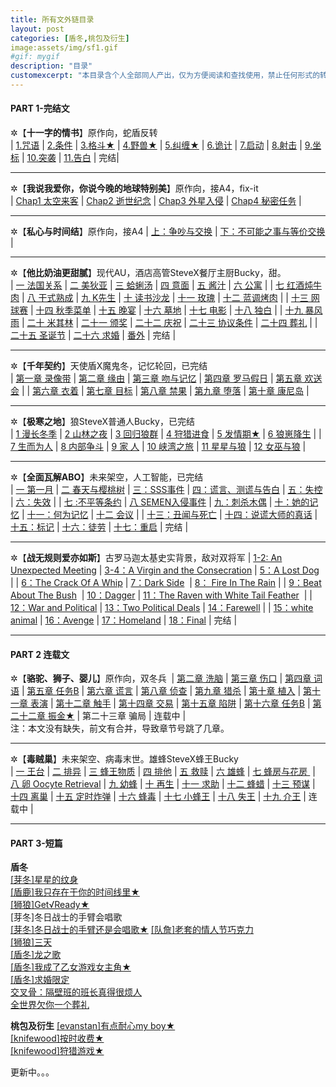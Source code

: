 ```yaml
---
title: 所有文外链目录
layout: post
categories: [盾冬,桃包及衍生]
image:assets/img/sf1.gif
#gif: mygif
description: "目录"
customexcerpt: "本目录含个人全部同人产出，仅为方便阅读和查找使用，禁止任何形式的转载。亦可点击本站上方的分类快速查看。CP含：盾冬、桃包及其衍生，非喜勿入。目录分三部分：完结文、连载文和中短篇。个别章节含有限制内容，请注意警告"
---
```


#### PART 1-完结文
✲【**十一字的情书**】原作向，蛇盾反转  
| [1.咒语](https://www.quotev.com/story/12541566/%E7%9B%BE%E5%86%AC-%E5%8D%81%E4%B8%80%E5%AD%97%E7%9A%84%E6%83%85%E4%B9%A6-%E5%B7%B2%E5%AE%8C%E7%BB%93/2)   | [2.条件](https://www.quotev.com/story/12541566/%E7%9B%BE%E5%86%AC-%E5%8D%81%E4%B8%80%E5%AD%97%E7%9A%84%E6%83%85%E4%B9%A6-%E5%B7%B2%E5%AE%8C%E7%BB%93/3)   | [3.格⽃★](https://www.quotev.com/story/12541566/%E7%9B%BE%E5%86%AC-%E5%8D%81%E4%B8%80%E5%AD%97%E7%9A%84%E6%83%85%E4%B9%A6-%E5%B7%B2%E5%AE%8C%E7%BB%93/4)   | [4.野兽★](https://www.quotev.com/story/12541566/%E7%9B%BE%E5%86%AC-%E5%8D%81%E4%B8%80%E5%AD%97%E7%9A%84%E6%83%85%E4%B9%A6-%E5%B7%B2%E5%AE%8C%E7%BB%93/5)   | [5.纠缠★](https://www.quotev.com/story/12541566/%E7%9B%BE%E5%86%AC-%E5%8D%81%E4%B8%80%E5%AD%97%E7%9A%84%E6%83%85%E4%B9%A6-%E5%B7%B2%E5%AE%8C%E7%BB%93/1)   | [6.诡计](https://www.quotev.com/story/12541566/%E7%9B%BE%E5%86%AC-%E5%8D%81%E4%B8%80%E5%AD%97%E7%9A%84%E6%83%85%E4%B9%A6-%E5%B7%B2%E5%AE%8C%E7%BB%93/6)   | [7.启动](https://www.quotev.com/story/12541566/%E7%9B%BE%E5%86%AC-%E5%8D%81%E4%B8%80%E5%AD%97%E7%9A%84%E6%83%85%E4%B9%A6-%E5%B7%B2%E5%AE%8C%E7%BB%93/7)   | [8.射击](https://www.quotev.com/story/12541566/%E7%9B%BE%E5%86%AC-%E5%8D%81%E4%B8%80%E5%AD%97%E7%9A%84%E6%83%85%E4%B9%A6-%E5%B7%B2%E5%AE%8C%E7%BB%93/8)   | [9.坐标](https://www.quotev.com/story/12541566/%E7%9B%BE%E5%86%AC-%E5%8D%81%E4%B8%80%E5%AD%97%E7%9A%84%E6%83%85%E4%B9%A6-%E5%B7%B2%E5%AE%8C%E7%BB%93/9)   | [10.突袭](https://www.quotev.com/story/12541566/%E7%9B%BE%E5%86%AC-%E5%8D%81%E4%B8%80%E5%AD%97%E7%9A%84%E6%83%85%E4%B9%A6-%E5%B7%B2%E5%AE%8C%E7%BB%93/10)   | [11.告⽩](https://www.quotev.com/story/12541566/%E7%9B%BE%E5%86%AC-%E5%8D%81%E4%B8%80%E5%AD%97%E7%9A%84%E6%83%85%E4%B9%A6-%E5%B7%B2%E5%AE%8C%E7%BB%93/11)   | 完结| 

---

✲【**我说我爱你，你说今晚的地球特别美**】原作向，接A4，fix-it  
| [Chap1 太空来客](https://www.quotev.com/story/12533493/%E7%9B%BE%E5%86%AC-%E6%88%91%E8%AF%B4%E6%88%91%E7%88%B1%E4%BD%A0-%E4%BD%A0%E8%AF%B4%E4%BB%8A%E6%97%A9%E7%9A%84%E5%9C%B0%E7%90%83%E7%89%B9%E5%88%AB%E7%BE%8E/1)   | [Chap2 逝世纪念](https://www.quotev.com/story/12533493/%E7%9B%BE%E5%86%AC-%E6%88%91%E8%AF%B4%E6%88%91%E7%88%B1%E4%BD%A0-%E4%BD%A0%E8%AF%B4%E4%BB%8A%E6%97%A9%E7%9A%84%E5%9C%B0%E7%90%83%E7%89%B9%E5%88%AB%E7%BE%8E/2)   | [Chap3 外星入侵](https://www.quotev.com/story/12533493/%E7%9B%BE%E5%86%AC-%E6%88%91%E8%AF%B4%E6%88%91%E7%88%B1%E4%BD%A0-%E4%BD%A0%E8%AF%B4%E4%BB%8A%E6%97%A9%E7%9A%84%E5%9C%B0%E7%90%83%E7%89%B9%E5%88%AB%E7%BE%8E/3)   | [Chap4 秘密任务](https://www.quotev.com/story/12533493/%E7%9B%BE%E5%86%AC-%E6%88%91%E8%AF%B4%E6%88%91%E7%88%B1%E4%BD%A0-%E4%BD%A0%E8%AF%B4%E4%BB%8A%E6%97%A9%E7%9A%84%E5%9C%B0%E7%90%83%E7%89%B9%E5%88%AB%E7%BE%8E/4)   | 

---

✲【**私心与时间结**】原作向，接A4
| [上：争吵与交换](https://www.quotev.com/story/12541537/%E7%9B%BE%E5%86%AC-%E7%A7%81%E5%BF%83%E4%B8%8E%E6%97%B6%E9%97%B4%E7%BB%93/1)   | [下：不可能之事与等价交换](https://www.quotev.com/story/12541537/%E7%9B%BE%E5%86%AC-%E7%A7%81%E5%BF%83%E4%B8%8E%E6%97%B6%E9%97%B4%E7%BB%93/2)   | 

---

✲【**他比奶油更甜腻**】现代AU，酒店高管SteveX餐厅主厨Bucky，甜。  
| [一 法国关系](https://www.quotev.com/story/12541475/%E7%9B%BE%E5%86%AC-%E4%BB%96%E6%AF%94%E5%A5%B6%E6%B2%B9%E6%9B%B4%E7%94%9C%E8%85%BB/1)   | [二 美狄亚](https://www.quotev.com/story/12541475/%E7%9B%BE%E5%86%AC-%E4%BB%96%E6%AF%94%E5%A5%B6%E6%B2%B9%E6%9B%B4%E7%94%9C%E8%85%BB/2)   | [三 蛤蜊汤](https://www.quotev.com/story/12541475/%E7%9B%BE%E5%86%AC-%E4%BB%96%E6%AF%94%E5%A5%B6%E6%B2%B9%E6%9B%B4%E7%94%9C%E8%85%BB/3)   | [四 意面](https://www.quotev.com/story/12541475/%E7%9B%BE%E5%86%AC-%E4%BB%96%E6%AF%94%E5%A5%B6%E6%B2%B9%E6%9B%B4%E7%94%9C%E8%85%BB/4)   | [五 酱汁](https://www.quotev.com/story/12541475/%E7%9B%BE%E5%86%AC-%E4%BB%96%E6%AF%94%E5%A5%B6%E6%B2%B9%E6%9B%B4%E7%94%9C%E8%85%BB/5)   | [六 公寓](https://www.quotev.com/story/12541475/%E7%9B%BE%E5%86%AC-%E4%BB%96%E6%AF%94%E5%A5%B6%E6%B2%B9%E6%9B%B4%E7%94%9C%E8%85%BB/6)   | 
| [七 红酒炖牛肉](https://www.quotev.com/story/12541475/%E7%9B%BE%E5%86%AC-%E4%BB%96%E6%AF%94%E5%A5%B6%E6%B2%B9%E6%9B%B4%E7%94%9C%E8%85%BB/7)   | [八 干式熟成](https://www.quotev.com/story/12541475/%E7%9B%BE%E5%86%AC-%E4%BB%96%E6%AF%94%E5%A5%B6%E6%B2%B9%E6%9B%B4%E7%94%9C%E8%85%BB/8)   | [九 K先生](https://www.quotev.com/story/12541475/%E7%9B%BE%E5%86%AC-%E4%BB%96%E6%AF%94%E5%A5%B6%E6%B2%B9%E6%9B%B4%E7%94%9C%E8%85%BB/9)   | [十 读书沙龙](https://www.quotev.com/story/12541475/%E7%9B%BE%E5%86%AC-%E4%BB%96%E6%AF%94%E5%A5%B6%E6%B2%B9%E6%9B%B4%E7%94%9C%E8%85%BB/10)   | [十一 玫瑰](https://www.quotev.com/story/12541475/%E7%9B%BE%E5%86%AC-%E4%BB%96%E6%AF%94%E5%A5%B6%E6%B2%B9%E6%9B%B4%E7%94%9C%E8%85%BB/11)   | [十二 蓝调烤肉](https://www.quotev.com/story/12541475/%E7%9B%BE%E5%86%AC-%E4%BB%96%E6%AF%94%E5%A5%B6%E6%B2%B9%E6%9B%B4%E7%94%9C%E8%85%BB/12)   | 
| [十三 网球赛](https://www.quotev.com/story/12541475/%E7%9B%BE%E5%86%AC-%E4%BB%96%E6%AF%94%E5%A5%B6%E6%B2%B9%E6%9B%B4%E7%94%9C%E8%85%BB/13)   | [十四 秋季菜单](https://www.quotev.com/story/12541475/%E7%9B%BE%E5%86%AC-%E4%BB%96%E6%AF%94%E5%A5%B6%E6%B2%B9%E6%9B%B4%E7%94%9C%E8%85%BB/14)   | [十五 晚宴](https://www.quotev.com/story/12541475/%E7%9B%BE%E5%86%AC-%E4%BB%96%E6%AF%94%E5%A5%B6%E6%B2%B9%E6%9B%B4%E7%94%9C%E8%85%BB/15)   | [十六 墓地](https://www.quotev.com/story/12541475/%E7%9B%BE%E5%86%AC-%E4%BB%96%E6%AF%94%E5%A5%B6%E6%B2%B9%E6%9B%B4%E7%94%9C%E8%85%BB/16)   | [十七 电影](https://www.quotev.com/story/12541475/%E7%9B%BE%E5%86%AC-%E4%BB%96%E6%AF%94%E5%A5%B6%E6%B2%B9%E6%9B%B4%E7%94%9C%E8%85%BB/17)   | [十八 独白](https://www.quotev.com/story/12541475/%E7%9B%BE%E5%86%AC-%E4%BB%96%E6%AF%94%E5%A5%B6%E6%B2%B9%E6%9B%B4%E7%94%9C%E8%85%BB/18)   | 
| [十九 暴风雨](https://www.quotev.com/story/12541475/%E7%9B%BE%E5%86%AC-%E4%BB%96%E6%AF%94%E5%A5%B6%E6%B2%B9%E6%9B%B4%E7%94%9C%E8%85%BB/19)   | [二十 米其林](https://www.quotev.com/story/12541475/%E7%9B%BE%E5%86%AC-%E4%BB%96%E6%AF%94%E5%A5%B6%E6%B2%B9%E6%9B%B4%E7%94%9C%E8%85%BB/20)   | [二十一 颁奖](https://www.quotev.com/story/12541475/%E7%9B%BE%E5%86%AC-%E4%BB%96%E6%AF%94%E5%A5%B6%E6%B2%B9%E6%9B%B4%E7%94%9C%E8%85%BB/21)   | [二十二 庆祝](https://www.quotev.com/story/12541475/%E7%9B%BE%E5%86%AC-%E4%BB%96%E6%AF%94%E5%A5%B6%E6%B2%B9%E6%9B%B4%E7%94%9C%E8%85%BB/22)   | [二十三 协议条件](https://www.quotev.com/story/12541475/%E7%9B%BE%E5%86%AC-%E4%BB%96%E6%AF%94%E5%A5%B6%E6%B2%B9%E6%9B%B4%E7%94%9C%E8%85%BB/23)   | [二十四 葬礼](https://www.quotev.com/story/12541475/%E7%9B%BE%E5%86%AC-%E4%BB%96%E6%AF%94%E5%A5%B6%E6%B2%B9%E6%9B%B4%E7%94%9C%E8%85%BB/24)   | 
| [二十五 圣诞节](https://www.quotev.com/story/12541475/%E7%9B%BE%E5%86%AC-%E4%BB%96%E6%AF%94%E5%A5%B6%E6%B2%B9%E6%9B%B4%E7%94%9C%E8%85%BB/25)   | [二十六 求婚](https://www.quotev.com/story/12541475/%E7%9B%BE%E5%86%AC-%E4%BB%96%E6%AF%94%E5%A5%B6%E6%B2%B9%E6%9B%B4%E7%94%9C%E8%85%BB/26)   | [番外](https://www.quotev.com/story/12541475/%E7%9B%BE%E5%86%AC-%E4%BB%96%E6%AF%94%E5%A5%B6%E6%B2%B9%E6%9B%B4%E7%94%9C%E8%85%BB/27)   | 完结   | 

---

✲【**千年契约**】天使盾X魔鬼冬，记忆轮回，已完结  
| [第一章 录像带](https://www.quotev.com/story/12536409/%E7%9B%BE%E5%86%AC-%E5%8D%83%E5%B9%B4%E5%A5%91%E7%BA%A6-%E5%B7%B2%E5%AE%8C%E7%BB%93/1)   | [第二章 缘由](https://www.quotev.com/story/12536409/%E7%9B%BE%E5%86%AC-%E5%8D%83%E5%B9%B4%E5%A5%91%E7%BA%A6-%E5%B7%B2%E5%AE%8C%E7%BB%93/2)   | [第三章 吻与记忆](https://www.quotev.com/story/12536409/%E7%9B%BE%E5%86%AC-%E5%8D%83%E5%B9%B4%E5%A5%91%E7%BA%A6-%E5%B7%B2%E5%AE%8C%E7%BB%93/3)   | [第四章 罗马假日](https://www.quotev.com/story/12536409/%E7%9B%BE%E5%86%AC-%E5%8D%83%E5%B9%B4%E5%A5%91%E7%BA%A6-%E5%B7%B2%E5%AE%8C%E7%BB%93/4)   | [第五章 欢送会](https://www.quotev.com/story/12536409/%E7%9B%BE%E5%86%AC-%E5%8D%83%E5%B9%B4%E5%A5%91%E7%BA%A6-%E5%B7%B2%E5%AE%8C%E7%BB%93/5)   |
| [第六章 衣着](https://www.quotev.com/story/12536409/%E7%9B%BE%E5%86%AC-%E5%8D%83%E5%B9%B4%E5%A5%91%E7%BA%A6-%E5%B7%B2%E5%AE%8C%E7%BB%93/6)   | [第七章 目标](https://www.quotev.com/story/12536409/%E7%9B%BE%E5%86%AC-%E5%8D%83%E5%B9%B4%E5%A5%91%E7%BA%A6-%E5%B7%B2%E5%AE%8C%E7%BB%93/7)   | [第八章 禁果](https://www.quotev.com/story/12536409/%E7%9B%BE%E5%86%AC-%E5%8D%83%E5%B9%B4%E5%A5%91%E7%BA%A6-%E5%B7%B2%E5%AE%8C%E7%BB%93/8)   | [第九章 堕落](https://www.quotev.com/story/12536409/%E7%9B%BE%E5%86%AC-%E5%8D%83%E5%B9%B4%E5%A5%91%E7%BA%A6-%E5%B7%B2%E5%AE%8C%E7%BB%93/9)   | [第十章 康尼岛](https://www.quotev.com/story/12536409/%E7%9B%BE%E5%86%AC-%E5%8D%83%E5%B9%B4%E5%A5%91%E7%BA%A6-%E5%B7%B2%E5%AE%8C%E7%BB%93/10)   | 

---

✲【**极寒之地**】狼SteveX普通人Bucky，已完结  
| [1 漫长冬季](https://www.quotev.com/story/12533123/%E7%9B%BE%E5%86%AC-%E6%9E%81%E5%AF%92%E4%B9%8B%E5%9C%B0-%E5%B7%B2%E5%AE%8C%E7%BB%93/1)   | [2 山林之夜](https://www.quotev.com/story/12533123/%E7%9B%BE%E5%86%AC-%E6%9E%81%E5%AF%92%E4%B9%8B%E5%9C%B0-%E5%B7%B2%E5%AE%8C%E7%BB%93/2)   | [3 回归狼群](https://www.quotev.com/story/12533123/%E7%9B%BE%E5%86%AC-%E6%9E%81%E5%AF%92%E4%B9%8B%E5%9C%B0-%E5%B7%B2%E5%AE%8C%E7%BB%93/3)   | [4 狩猎进食](https://www.quotev.com/story/12533123/%E7%9B%BE%E5%86%AC-%E6%9E%81%E5%AF%92%E4%B9%8B%E5%9C%B0-%E5%B7%B2%E5%AE%8C%E7%BB%93/4)   | [5 发情期★](https://www.quotev.com/story/12533123/%E7%9B%BE%E5%86%AC-%E6%9E%81%E5%AF%92%E4%B9%8B%E5%9C%B0-%E5%B7%B2%E5%AE%8C%E7%BB%93/5)   | [6 狼崽降生](https://www.quotev.com/story/12533123/%E7%9B%BE%E5%86%AC-%E6%9E%81%E5%AF%92%E4%B9%8B%E5%9C%B0-%E5%B7%B2%E5%AE%8C%E7%BB%93/6)   | 
| [7 生而为人](https://www.quotev.com/story/12533123/%E7%9B%BE%E5%86%AC-%E6%9E%81%E5%AF%92%E4%B9%8B%E5%9C%B0-%E5%B7%B2%E5%AE%8C%E7%BB%93/7)   | [8 内部争斗](https://www.quotev.com/story/12533123/%E7%9B%BE%E5%86%AC-%E6%9E%81%E5%AF%92%E4%B9%8B%E5%9C%B0-%E5%B7%B2%E5%AE%8C%E7%BB%93/8)   | [9 家 人](https://www.quotev.com/story/12533123/%E7%9B%BE%E5%86%AC-%E6%9E%81%E5%AF%92%E4%B9%8B%E5%9C%B0-%E5%B7%B2%E5%AE%8C%E7%BB%93/9)   | [10 峡湾之旅](https://www.quotev.com/story/12533123/%E7%9B%BE%E5%86%AC-%E6%9E%81%E5%AF%92%E4%B9%8B%E5%9C%B0-%E5%B7%B2%E5%AE%8C%E7%BB%93/10)   | [11 星星与狼](https://www.quotev.com/story/12533123/%E7%9B%BE%E5%86%AC-%E6%9E%81%E5%AF%92%E4%B9%8B%E5%9C%B0-%E5%B7%B2%E5%AE%8C%E7%BB%93/11)   | [12 女巫与狼](https://www.quotev.com/story/12533123/%E7%9B%BE%E5%86%AC-%E6%9E%81%E5%AF%92%E4%B9%8B%E5%9C%B0-%E5%B7%B2%E5%AE%8C%E7%BB%93/12)   | 

---
✲【**全面瓦解ABO**】未来架空，人工智能，已完结  
| [一 第一月](https://www.quotev.com/story/12542175/%E7%9B%BE%E5%86%AC-%E5%85%A8%E9%9D%A2%E7%93%A6%E8%A7%A3ABO/1)   | [二 春天与樱桃树](https://www.quotev.com/story/12542175/%E7%9B%BE%E5%86%AC-%E5%85%A8%E9%9D%A2%E7%93%A6%E8%A7%A3ABO/2)   | [三：SSS事件](https://www.quotev.com/story/12542175/%E7%9B%BE%E5%86%AC-%E5%85%A8%E9%9D%A2%E7%93%A6%E8%A7%A3ABO/3)   | [四：谎言、测谎与告白](https://www.quotev.com/story/12542175/%E7%9B%BE%E5%86%AC-%E5%85%A8%E9%9D%A2%E7%93%A6%E8%A7%A3ABO/4)   | [五：失控](https://www.quotev.com/story/12542175/%E7%9B%BE%E5%86%AC-%E5%85%A8%E9%9D%A2%E7%93%A6%E8%A7%A3ABO/5)   | [六：失效](https://www.quotev.com/story/12542175/%E7%9B%BE%E5%86%AC-%E5%85%A8%E9%9D%A2%E7%93%A6%E8%A7%A3ABO/6)   |
| [七 :不平等条约](https://www.quotev.com/story/12542175/%E7%9B%BE%E5%86%AC-%E5%85%A8%E9%9D%A2%E7%93%A6%E8%A7%A3ABO/7)   | [八 SEMEN入侵事件](https://www.quotev.com/story/12542175/%E7%9B%BE%E5%86%AC-%E5%85%A8%E9%9D%A2%E7%93%A6%E8%A7%A3ABO/8)   | [九：刺杀木偶](https://www.quotev.com/story/12542175/%E7%9B%BE%E5%86%AC-%E5%85%A8%E9%9D%A2%E7%93%A6%E8%A7%A3ABO/9)   | [十：她的记忆](https://www.quotev.com/story/12542175/%E7%9B%BE%E5%86%AC-%E5%85%A8%E9%9D%A2%E7%93%A6%E8%A7%A3ABO/10)   | [十一：何为记忆](https://www.quotev.com/story/12542175/%E7%9B%BE%E5%86%AC-%E5%85%A8%E9%9D%A2%E7%93%A6%E8%A7%A3ABO/11)   | [十二 会议](https://www.quotev.com/story/12542175/%E7%9B%BE%E5%86%AC-%E5%85%A8%E9%9D%A2%E7%93%A6%E8%A7%A3ABO/12)   | 
| [十三：丑闻与死亡](https://www.quotev.com/story/12542175/%E7%9B%BE%E5%86%AC-%E5%85%A8%E9%9D%A2%E7%93%A6%E8%A7%A3ABO/13)   | [十四：说谎大师的真话](https://www.quotev.com/story/12542175/%E7%9B%BE%E5%86%AC-%E5%85%A8%E9%9D%A2%E7%93%A6%E8%A7%A3ABO/14)   | [十五：标记](https://www.quotev.com/story/12542175/%E7%9B%BE%E5%86%AC-%E5%85%A8%E9%9D%A2%E7%93%A6%E8%A7%A3ABO/15)   | [十六：徒劳](https://www.quotev.com/story/12542175/%E7%9B%BE%E5%86%AC-%E5%85%A8%E9%9D%A2%E7%93%A6%E8%A7%A3ABO/16)   | [十七：重启](https://www.quotev.com/story/12542175/%E7%9B%BE%E5%86%AC-%E5%85%A8%E9%9D%A2%E7%93%A6%E8%A7%A3ABO/17)   | 完结   | 

---

✲【**战无规则爱亦如斯**】古罗马迦太基史实背景，敌对双将军
| [1-2: An Unexpected Meeting](https://www.quotev.com/story/12533535/%E7%9B%BE%E5%86%AC-%E6%88%98%E6%97%A0%E8%A7%84%E5%88%99-%E7%88%B1%E4%BA%A6%E5%A6%82%E6%96%AF/1)   | [3-4：A Virgin and the Consecration](https://www.quotev.com/story/12533535/%E7%9B%BE%E5%86%AC-%E6%88%98%E6%97%A0%E8%A7%84%E5%88%99-%E7%88%B1%E4%BA%A6%E5%A6%82%E6%96%AF/16)   | [5：A Lost Dog](https://www.quotev.com/story/12533535/%E7%9B%BE%E5%86%AC-%E6%88%98%E6%97%A0%E8%A7%84%E5%88%99-%E7%88%B1%E4%BA%A6%E5%A6%82%E6%96%AF/15)    | 
| [6：The Crack Of A Whip](https://www.quotev.com/story/12533535/%E7%9B%BE%E5%86%AC-%E6%88%98%E6%97%A0%E8%A7%84%E5%88%99-%E7%88%B1%E4%BA%A6%E5%A6%82%E6%96%AF/14)   | [7：Dark Side](https://www.quotev.com/story/12533535/%E7%9B%BE%E5%86%AC-%E6%88%98%E6%97%A0%E8%A7%84%E5%88%99-%E7%88%B1%E4%BA%A6%E5%A6%82%E6%96%AF/13)    | [8： Fire In The Rain](https://www.quotev.com/story/12533535/%E7%9B%BE%E5%86%AC-%E6%88%98%E6%97%A0%E8%A7%84%E5%88%99-%E7%88%B1%E4%BA%A6%E5%A6%82%E6%96%AF/12)   | 
| [9：Beat About The Bush](https://www.quotev.com/story/12533535/%E7%9B%BE%E5%86%AC-%E6%88%98%E6%97%A0%E8%A7%84%E5%88%99-%E7%88%B1%E4%BA%A6%E5%A6%82%E6%96%AF/11)    | [10：Dagger](https://www.quotev.com/story/12533535/%E7%9B%BE%E5%86%AC-%E6%88%98%E6%97%A0%E8%A7%84%E5%88%99-%E7%88%B1%E4%BA%A6%E5%A6%82%E6%96%AF/10)   | [11：The Raven with White Tail Feather](https://www.quotev.com/story/12533535/%E7%9B%BE%E5%86%AC-%E6%88%98%E6%97%A0%E8%A7%84%E5%88%99-%E7%88%B1%E4%BA%A6%E5%A6%82%E6%96%AF/9)    | 
| [12：War and Political](https://www.quotev.com/story/12533535/%E7%9B%BE%E5%86%AC-%E6%88%98%E6%97%A0%E8%A7%84%E5%88%99-%E7%88%B1%E4%BA%A6%E5%A6%82%E6%96%AF/8)   | [13：Two Political Deals](https://www.quotev.com/story/12533535/%E7%9B%BE%E5%86%AC-%E6%88%98%E6%97%A0%E8%A7%84%E5%88%99-%E7%88%B1%E4%BA%A6%E5%A6%82%E6%96%AF/7)   | [14：Farewell](https://www.quotev.com/story/12533535/%E7%9B%BE%E5%86%AC-%E6%88%98%E6%97%A0%E8%A7%84%E5%88%99-%E7%88%B1%E4%BA%A6%E5%A6%82%E6%96%AF/6)   | 
| [15：white animal](https://www.quotev.com/story/12533535/%E7%9B%BE%E5%86%AC-%E6%88%98%E6%97%A0%E8%A7%84%E5%88%99-%E7%88%B1%E4%BA%A6%E5%A6%82%E6%96%AF/5)   | [16：Avenge](https://www.quotev.com/story/12533535/%E7%9B%BE%E5%86%AC-%E6%88%98%E6%97%A0%E8%A7%84%E5%88%99-%E7%88%B1%E4%BA%A6%E5%A6%82%E6%96%AF/4)   | [17：Homeland](https://www.quotev.com/story/12533535/%E7%9B%BE%E5%86%AC-%E6%88%98%E6%97%A0%E8%A7%84%E5%88%99-%E7%88%B1%E4%BA%A6%E5%A6%82%E6%96%AF/3)   | [18：Final](https://www.quotev.com/story/12533535/%E7%9B%BE%E5%86%AC-%E6%88%98%E6%97%A0%E8%A7%84%E5%88%99-%E7%88%B1%E4%BA%A6%E5%A6%82%E6%96%AF/2)   | 完结 | 


---

#### PART 2 连载文
✲【**骆驼、狮子、婴儿**】原作向，双冬兵 
| [第二章 洗脑](https://www.quotev.com/story/12533450/%E7%9B%BE%E5%86%AC-%E9%AA%86%E9%A9%BC-%E7%8B%AE%E5%AD%90-%E5%A9%B4%E5%84%BF/2)   | [第三章 伤口](https://www.quotev.com/story/12533450/%E7%9B%BE%E5%86%AC-%E9%AA%86%E9%A9%BC-%E7%8B%AE%E5%AD%90-%E5%A9%B4%E5%84%BF/3)   | [第四章 词语](https://www.quotev.com/story/12533450/%E7%9B%BE%E5%86%AC-%E9%AA%86%E9%A9%BC-%E7%8B%AE%E5%AD%90-%E5%A9%B4%E5%84%BF/4)   | [第五章 任务B](https://www.quotev.com/story/12533450/%E7%9B%BE%E5%86%AC-%E9%AA%86%E9%A9%BC-%E7%8B%AE%E5%AD%90-%E5%A9%B4%E5%84%BF/5)   | [第六章 谎言](https://www.quotev.com/story/12533450/%E7%9B%BE%E5%86%AC-%E9%AA%86%E9%A9%BC-%E7%8B%AE%E5%AD%90-%E5%A9%B4%E5%84%BF/6)   | [第八章 侦查](https://www.quotev.com/story/12533450/%E7%9B%BE%E5%86%AC-%E9%AA%86%E9%A9%BC-%E7%8B%AE%E5%AD%90-%E5%A9%B4%E5%84%BF/8)   | [第九章 猎杀](https://www.quotev.com/story/12533450/%E7%9B%BE%E5%86%AC-%E9%AA%86%E9%A9%BC-%E7%8B%AE%E5%AD%90-%E5%A9%B4%E5%84%BF/9)   | [第十章 植入](https://www.quotev.com/story/12533450/%E7%9B%BE%E5%86%AC-%E9%AA%86%E9%A9%BC-%E7%8B%AE%E5%AD%90-%E5%A9%B4%E5%84%BF/10)   | [第十一章 表演](https://www.quotev.com/story/12533450/%E7%9B%BE%E5%86%AC-%E9%AA%86%E9%A9%BC-%E7%8B%AE%E5%AD%90-%E5%A9%B4%E5%84%BF/11)   | [第十二章 触手](https://www.quotev.com/story/12533450/%E7%9B%BE%E5%86%AC-%E9%AA%86%E9%A9%BC-%E7%8B%AE%E5%AD%90-%E5%A9%B4%E5%84%BF/12)   | [第十四章 交易](https://www.quotev.com/story/12533450/%E7%9B%BE%E5%86%AC-%E9%AA%86%E9%A9%BC-%E7%8B%AE%E5%AD%90-%E5%A9%B4%E5%84%BF/14)   | [第十五章 陷阱](https://www.quotev.com/story/12533450/%E7%9B%BE%E5%86%AC-%E9%AA%86%E9%A9%BC-%E7%8B%AE%E5%AD%90-%E5%A9%B4%E5%84%BF/15)   | [第十六章 任务B](https://www.quotev.com/story/12533450/%E7%9B%BE%E5%86%AC-%E9%AA%86%E9%A9%BC-%E7%8B%AE%E5%AD%90-%E5%A9%B4%E5%84%BF/16)   | [第二十二章 振金★](https://www.quotev.com/story/12533450/%E7%9B%BE%E5%86%AC-%E9%AA%86%E9%A9%BC-%E7%8B%AE%E5%AD%90-%E5%A9%B4%E5%84%BF/18)   | 第二十三章 骗局   | 连载中 |   
注：本文没有缺失，前文有合并，导致章节号跳了几章。

---

✲【**毒贼巢**】未来架空、病毒末世。雄蜂SteveX蜂王Bucky  
| [一 王台](https://www.quotev.com/story/12542031/%E7%9B%BE%E5%86%AC-%E6%AF%92%E8%B4%BC%E5%B7%A2/1)   | [二 排异](https://www.quotev.com/story/12542031/%E7%9B%BE%E5%86%AC-%E6%AF%92%E8%B4%BC%E5%B7%A2/2)   | [三 蜂王物质](https://www.quotev.com/story/12542031/%E7%9B%BE%E5%86%AC-%E6%AF%92%E8%B4%BC%E5%B7%A2/3)   | [四 排他](https://www.quotev.com/story/12542031/%E7%9B%BE%E5%86%AC-%E6%AF%92%E8%B4%BC%E5%B7%A2/4)   | [五 救赎](https://www.quotev.com/story/12542031/%E7%9B%BE%E5%86%AC-%E6%AF%92%E8%B4%BC%E5%B7%A2/5)   | [六 雄蜂](https://www.quotev.com/story/12542031/%E7%9B%BE%E5%86%AC-%E6%AF%92%E8%B4%BC%E5%B7%A2/6)   | [七 蜂房与花房 ](https://www.quotev.com/story/12542031/%E7%9B%BE%E5%86%AC-%E6%AF%92%E8%B4%BC%E5%B7%A2/7)   | [八 卵 Oocyte Retrieval](https://www.quotev.com/story/12542031/%E7%9B%BE%E5%86%AC-%E6%AF%92%E8%B4%BC%E5%B7%A2/8)   | [九 幼蜂](https://www.quotev.com/story/12542031/%E7%9B%BE%E5%86%AC-%E6%AF%92%E8%B4%BC%E5%B7%A2/9)   | [十 再生](https://www.quotev.com/story/12542031/%E7%9B%BE%E5%86%AC-%E6%AF%92%E8%B4%BC%E5%B7%A2/10)   | [十一 求助](https://www.quotev.com/story/12542031/%E7%9B%BE%E5%86%AC-%E6%AF%92%E8%B4%BC%E5%B7%A2/11)   | [十二 蜂蜡](https://www.quotev.com/story/12542031/%E7%9B%BE%E5%86%AC-%E6%AF%92%E8%B4%BC%E5%B7%A2/12)   | [十三 预谋](https://www.quotev.com/story/12542031/%E7%9B%BE%E5%86%AC-%E6%AF%92%E8%B4%BC%E5%B7%A2/13)   | [十四 离巢](https://www.quotev.com/story/12542031/%E7%9B%BE%E5%86%AC-%E6%AF%92%E8%B4%BC%E5%B7%A2/14)   | [十五 定时炸弹](https://www.quotev.com/story/12542031/%E7%9B%BE%E5%86%AC-%E6%AF%92%E8%B4%BC%E5%B7%A2/15)   | [十六 蜂毒](https://www.quotev.com/story/12542031/%E7%9B%BE%E5%86%AC-%E6%AF%92%E8%B4%BC%E5%B7%A2/16)   | [十七 小蜂王](https://www.quotev.com/story/12542031/%E7%9B%BE%E5%86%AC-%E6%AF%92%E8%B4%BC%E5%B7%A2/17)   | [十八 失王](https://www.quotev.com/story/12542031/%E7%9B%BE%E5%86%AC-%E6%AF%92%E8%B4%BC%E5%B7%A2/18)   | [十九 介王](https://www.quotev.com/story/12542031/%E7%9B%BE%E5%86%AC-%E6%AF%92%E8%B4%BC%E5%B7%A2/19)   | 连载中 | 

---
#### PART 3-短篇
**盾冬**  
[[芽冬]星星的纹身](https://www.quotev.com/story/12515807/%E7%9B%BE%E5%86%AC%E5%85%A8%E5%B9%B4%E9%BE%84%E7%9F%AD%E7%AF%87%E9%9B%86/1)   
[[盾鹿]我只存在于你的时间线里★](https://www.quotev.com/story/12538815/%E7%9B%BE%E5%86%AC%E6%A1%83%E5%8C%85pwp%E5%92%8C%E9%A2%9C%E8%89%B2%E7%9F%AD%E7%AF%87/4)   
[[狮狼]Get√Ready★](https://www.quotev.com/story/12538815/%E7%9B%BE%E5%86%AC%E6%A1%83%E5%8C%85pwp%E5%92%8C%E9%A2%9C%E8%89%B2%E7%9F%AD%E7%AF%87/1)  
[芽冬]冬日战士的手臂会唱歌   
[[芽冬]冬日战士的手臂还是会唱歌★](https://www.quotev.com/story/12538815/%E7%9B%BE%E5%86%AC%E6%A1%83%E5%8C%85pwp%E5%92%8C%E9%A2%9C%E8%89%B2%E7%9F%AD%E7%AF%87/6)
[[队詹]老套的情人节巧克力](https://www.quotev.com/story/12515807/%E7%9B%BE%E5%86%AC%E5%85%A8%E5%B9%B4%E9%BE%84%E7%9F%AD%E7%AF%87%E9%9B%86/8)  
[[狮狼]三天](https://www.quotev.com/story/12515807/%E7%9B%BE%E5%86%AC%E5%85%A8%E5%B9%B4%E9%BE%84%E7%9F%AD%E7%AF%87%E9%9B%86/2)  
[[盾冬]龙之歌](https://www.quotev.com/story/12515807/%E7%9B%BE%E5%86%AC%E5%85%A8%E5%B9%B4%E9%BE%84%E7%9F%AD%E7%AF%87%E9%9B%86/3)  
[[盾冬]我成了乙女游戏女主角★](https://www.quotev.com/story/12538815/%E7%9B%BE%E5%86%AC%E6%A1%83%E5%8C%85pwp%E5%92%8C%E9%A2%9C%E8%89%B2%E7%9F%AD%E7%AF%87/3)  
[[盾冬]求婚限定](https://www.quotev.com/story/12515807/%E7%9B%BE%E5%86%AC%E5%85%A8%E5%B9%B4%E9%BE%84%E7%9F%AD%E7%AF%87%E9%9B%86/7)  
[交叉骨：隔壁班的班长真得很烦人](https://www.quotev.com/story/12515807/%E7%9B%BE%E5%86%AC%E5%85%A8%E5%B9%B4%E9%BE%84%E7%9F%AD%E7%AF%87%E9%9B%86/4)  
[全世界欠你一个葬礼](https://www.quotev.com/story/12515807/%E7%9B%BE%E5%86%AC%E5%85%A8%E5%B9%B4%E9%BE%84%E7%9F%AD%E7%AF%87%E9%9B%86/5)  

**桃包及衍生**
 [[evanstan]有点耐心my boy★](https://www.quotev.com/story/12538815/%E7%9B%BE%E5%86%AC%E6%A1%83%E5%8C%85pwp%E5%92%8C%E9%A2%9C%E8%89%B2%E7%9F%AD%E7%AF%87/2)   
[[knifewood]按时收费★](https://www.quotev.com/story/12538815/%E7%9B%BE%E5%86%AC%E6%A1%83%E5%8C%85pwp%E5%92%8C%E9%A2%9C%E8%89%B2%E7%9F%AD%E7%AF%87/5)   
 [[knifewood]狩猎游戏★](https://www.quotev.com/story/12538815/%E7%9B%BE%E5%86%AC%E6%A1%83%E5%8C%85pwp%E5%92%8C%E9%A2%9C%E8%89%B2%E7%9F%AD%E7%AF%87/7)   

更新中。。。
